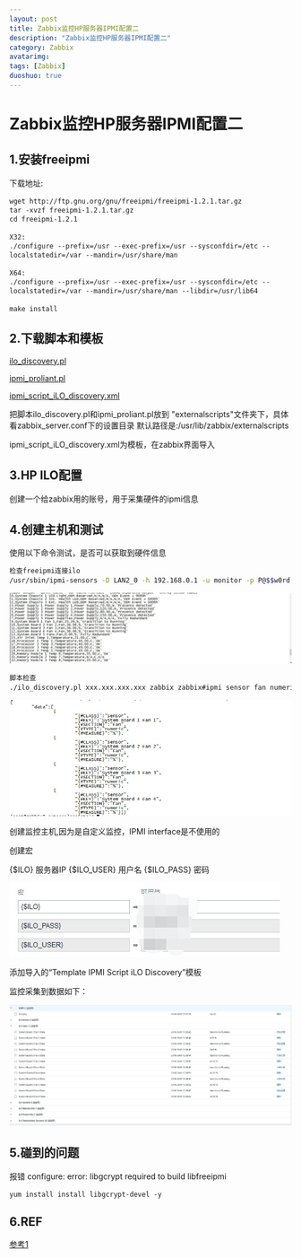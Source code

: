 ```yaml
---
layout: post
title: Zabbix监控HP服务器IPMI配置二
description: "Zabbix监控HP服务器IPMI配置二"
category: Zabbix
avatarimg: 
tags: [Zabbix]
duoshuo: true
---
```


# Zabbix监控HP服务器IPMI配置二

## 1.安装freeipmi

下载地址:
```
wget http://ftp.gnu.org/gnu/freeipmi/freeipmi-1.2.1.tar.gz 
tar -xvzf freeipmi-1.2.1.tar.gz
cd freeipmi-1.2.1

X32:
./configure --prefix=/usr --exec-prefix=/usr --sysconfdir=/etc --localstatedir=/var --mandir=/usr/share/man

X64:
./configure --prefix=/usr --exec-prefix=/usr --sysconfdir=/etc --localstatedir=/var --mandir=/usr/share/man --libdir=/usr/lib64

make install
```
## 2.下载脚本和模板

[ilo_discovery.pl](https://github.com/Volcano888/Volcano888.github.io/blob/master/soft-conf/Zabbix/ilo_discovery.pl)

[ipmi_proliant.pl](https://github.com/Volcano888/Volcano888.github.io/blob/master/soft-conf/Zabbix/ipmi_proliant.pl)

[ipmi_script_iLO_discovery.xml](https://github.com/Volcano888/Volcano888.github.io/blob/master/soft-conf/Zabbix/ipmi_script_iLO_discovery.xml)

把脚本ilo_discovery.pl和ipmi_proliant.pl放到 "externalscripts"文件夹下，具体看zabbix_server.conf下的设置目录
默认路径是:/usr/lib/zabbix/externalscripts

ipmi_script_iLO_discovery.xml为模板，在zabbix界面导入

## 3.HP ILO配置
创建一个给zabbix用的账号，用于采集硬件的ipmi信息


## 4.创建主机和测试

使用以下命令测试，是否可以获取到硬件信息
```bash
检查freeipmi连接ilo
/usr/sbin/ipmi-sensors -D LAN2_0 -h 192.168.0.1 -u monitor -p P@$$w0rd -l USER -W discretereading --no-header-output --quiet-cache --sdr-cache-recreate --comma-separated-output --entity-sensor-names
```
![image](https://raw.githubusercontent.com/Volcano888/Volcano888.github.io/master/images/Zabbix/zabbixipmi1.jpg)


```bash
脚本检查
./ilo_discovery.pl xxx.xxx.xxx.xxx zabbix zabbix#ipmi sensor fan numeric
```
![image](https://raw.githubusercontent.com/Volcano888/Volcano888.github.io/master/images/Zabbix/zabbixipmi2.jpg)

创建监控主机,因为是自定义监控，IPMI interface是不使用的

创建宏

{$ILO}   服务器IP
{$ILO_USER}  用户名
{$ILO_PASS}  密码

![image](https://raw.githubusercontent.com/Volcano888/Volcano888.github.io/master/images/Zabbix/zabbixipmi3.jpg)

添加导入的“Template IPMI Script iLO Discovery”模板


监控采集到数据如下：

![image](https://raw.githubusercontent.com/Volcano888/Volcano888.github.io/master/images/Zabbix/zabbixipmi4.jpg)



## 5.碰到的问题
报错
configure: error: libgcrypt required to build libfreeipmi

```
yum install install libgcrypt-devel -y

```

## 6.REF
[参考1](https://www.zabbix.com/forum/showthread.php?t=44968)